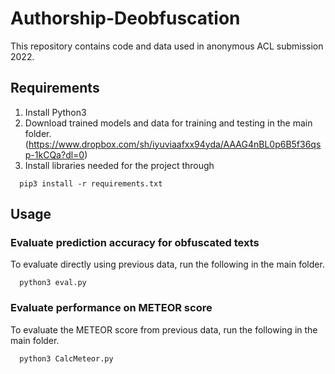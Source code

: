# Authorship-Deobfuscation
This repository contains code and data used in anonymous ACL submission 2022.

## Requirements
1. Install Python3
2. Download trained models and data for training and testing in the main folder. (https://www.dropbox.com/sh/iyuviaafxx94yda/AAAG4nBL0p6B5f36qsp-1kCQa?dl=0)
3. Install libraries needed for the project through
```
  pip3 install -r requirements.txt
```

## Usage

### Evaluate prediction accuracy for obfuscated texts
To evaluate directly using previous data, run the following in the main folder.
```
  python3 eval.py
```

### Evaluate performance on METEOR score
To evaluate the METEOR score from previous data, run the following in the main folder.
```
  python3 CalcMeteor.py
```
